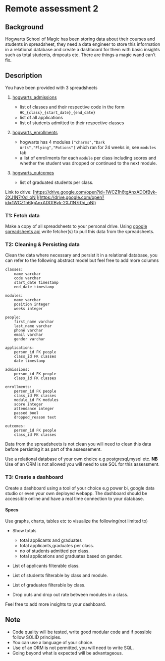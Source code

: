 # Remote assessment 2 
## Background
Hogwarts School of Magic has been storing data about their courses and students in spreadsheet, they need a data engineer to store this information in a relational database and create a dashboard for them with basic insights such as total students, dropouts etc. There are things a magic wand can't fix.

## Description
You have been provided with 3 spreadsheets

1. [hogwarts_admissions](https://docs.google.com/spreadsheets/d/1lKrQ4NKwogywiDqnNuwva4zDVNi18x2BClQ6ugFU7SQ/edit?usp=sharing)
    - list of classes and their respective code in the form `HC_{class}_{start_date}_{end_date}`
    - list of all applications
    - list of students admitted to their respective classes

2. [hogwarts_enrollments](https://docs.google.com/spreadsheets/d/1uHpQQUBf5UNw9Qm18HPq7jKY0pBpiUIpCBH8GRTP3_c/edit?usp=sharing)
    - hogwarts has 4 modules `["charms","Dark Arts","Flying","Potions"]` which ran for 24 weeks in, see `modules` tab
    - a list of enrollments for each `module` per class including scores and whether the student was dropped or continued to the next module.

3. [hogwarts_outcomes](https://docs.google.com/spreadsheets/d/1dzgZHo2HOPRwJWZ35zfseBk-nqB7MMwzen_llZkerew/edit?usp=sharing)
    - list of graduated students per class.

Link to drive: [https://drive.google.com/open?id=1WCZ1h6tgAnxADOfByk-2XJ1N7r0d_oNl](https://drive.google.com/open?id=1WCZ1h6tgAnxADOfByk-2XJ1N7r0d_oNl)


### T1: Fetch data
Make a copy of all spreadsheets to your personal drive. Using [google spreadsheets api](https://developers.google.com/sheets) write fetcher(s) to pull this data from the spreadsheets.

### T2: Cleaning & Persisting data
Clean the data where necessary and persist it in a relational database, you can refer to the following abstract model but feel free to add more columns

```
classes:
    name varchar
    code varchar
    start_date timestamp
    end_date timestamp

modules:
    name varchar
    position integer
    weeks integer

people:
    first_name varchar
    last_name varchar
    phone varchar
    email varchar
    gender varchar

applications:
    person_id FK people
    class_id FK classes
    date timestamp

admissions:
    person_id FK people
    class_id FK classes

enrollments:
    person_id FK people
    class_id FK classes
    module_id FK modules
    score integer
    attendance integer
    passed bool
    dropped_reason text

outcomes:
    person_id FK people
    class_id FK classes
```

Data from the spreadsheets is not clean you will need to clean this data before persisting it as part of the assessement.

Use a relational database of your own choice e.g postgresql,mysql etc. **NB** Use of an ORM is not allowed you will need to use SQL for this assessment.

### T3: Create a dashboard

Create a dashboard using a tool of your choice e.g power bi, google data studio or even your own deployed webapp. The dashboard should be accessible online and have a real time connection to your database.

#### Specs
Use graphs, charts, tables etc to visualize the following(not limited to)
- Show totals
    - total applicants and graduates
    - total applicants,graduates per class.
    - no of students admitted per class.
    - total applications and graduates based on gender.

- List of applicants filterable class.
- List of students filterable by class and module.
- List of graduates filterable by class.
- Drop outs and drop out rate between modules in a class.


Feel free to add more insights to your dashboard.

## Note
- Code quality will be tested, write good modular code and if possible follow SOLID principles.
- You can use a language of your choice.
- Use of an ORM is not permitted, you will need to write SQL.
- Going beyond what is expected will be advantageous.


